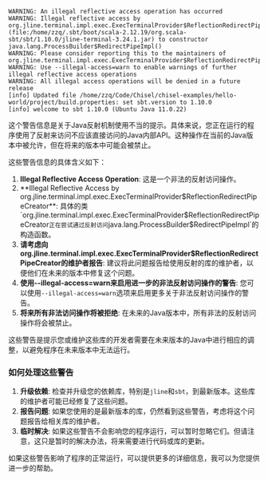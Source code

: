 ```shell
WARNING: An illegal reflective access operation has occurred
WARNING: Illegal reflective access by org.jline.terminal.impl.exec.ExecTerminalProvider$ReflectionRedirectPipeCreator (file:/home/zzq/.sbt/boot/scala-2.12.19/org.scala-sbt/sbt/1.10.0/jline-terminal-3.24.1.jar) to constructor java.lang.ProcessBuilder$RedirectPipeImpl()
WARNING: Please consider reporting this to the maintainers of org.jline.terminal.impl.exec.ExecTerminalProvider$ReflectionRedirectPipeCreator
WARNING: Use --illegal-access=warn to enable warnings of further illegal reflective access operations
WARNING: All illegal access operations will be denied in a future release
[info] Updated file /home/zzq/Code/Chisel/chisel-examples/hello-world/project/build.properties: set sbt.version to 1.10.0
[info] welcome to sbt 1.10.0 (Ubuntu Java 11.0.22)
```

这个警告信息是关于Java反射机制使用不当的提示。具体来说，您正在运行的程序使用了反射来访问不应该直接访问的Java内部API。这种操作在当前的Java版本中被允许，但在将来的版本中可能会被禁止。

这些警告信息的具体含义如下：

1. **Illegal Reflective Access Operation**: 这是一个非法的反射访问操作。
2. **Illegal Reflective Access by org.jline.terminal.impl.exec.ExecTerminalProvider$ReflectionRedirectPipeCreator**: 具体的类`org.jline.terminal.impl.exec.ExecTerminalProvider$ReflectionRedirectPipeCreator`正在尝试通过反射访问`java.lang.ProcessBuilder$RedirectPipeImpl`的构造函数。
3. **请考虑向org.jline.terminal.impl.exec.ExecTerminalProvider$ReflectionRedirectPipeCreator的维护者报告**: 建议将此问题报告给使用反射的库的维护者，以便他们在未来的版本中修复这个问题。
4. **使用--illegal-access=warn来启用进一步的非法反射访问操作的警告**: 您可以使用`--illegal-access=warn`选项来启用更多关于非法反射访问操作的警告。
5. **将来所有非法访问操作将被拒绝**: 在未来的Java版本中，所有非法的反射访问操作将会被禁止。

这些警告是提示您或维护这些库的开发者需要在未来版本的Java中进行相应的调整，以避免程序在未来版本中无法运行。

### 如何处理这些警告

1. **升级依赖**: 检查并升级您的依赖库，特别是`jline`和`sbt`，到最新版本。这些库的维护者可能已经修复了这些问题。
2. **报告问题**: 如果您使用的是最新版本的库，仍然看到这些警告，考虑将这个问题报告给相关库的维护者。
3. **临时解决**: 如果这些警告不会影响您的程序运行，可以暂时忽略它们。但请注意，这只是暂时的解决办法，将来需要进行代码或库的更新。

如果这些警告影响了程序的正常运行，可以提供更多的详细信息，我可以为您提供进一步的帮助。
